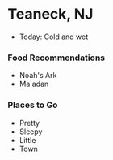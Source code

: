 # Teaneck, NJ
- Today: Cold and wet

### Food Recommendations
- Noah's Ark
- Ma'adan

### Places to Go
- Pretty
- Sleepy
- Little
- Town
